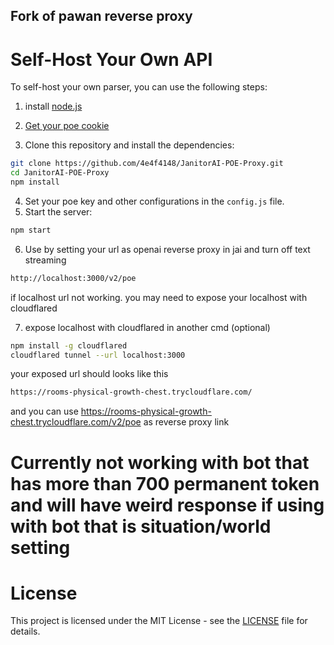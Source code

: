 ## Fork of pawan reverse proxy

# Self-Host Your Own API

To self-host your own parser, you can use the following steps:

1. install [node.js](https://nodejs.org/en)

2. [Get your poe cookie](https://docs.sillytavern.app/usage/api-connections/poe/)
3. Clone this repository and install the dependencies:

```bash
git clone https://github.com/4e4f4148/JanitorAI-POE-Proxy.git
cd JanitorAI-POE-Proxy
npm install
```

4. Set your poe key and other configurations in the `config.js` file.
5. Start the server:

```bash
npm start
```

6. Use by setting your url as openai reverse proxy in jai and turn off text streaming

```txt
http://localhost:3000/v2/poe
```

if localhost url not working. you may need to expose your localhost with cloudflared

7. expose localhost with cloudflared in another cmd (optional)

```bash
npm install -g cloudflared
cloudflared tunnel --url localhost:3000
```

your exposed url should looks like this
```bash
https://rooms-physical-growth-chest.trycloudflare.com/
```
and you can use https://rooms-physical-growth-chest.trycloudflare.com/v2/poe as reverse proxy link



# Currently not working with bot that has more than 700 permanent token and will have weird response if using with bot that is situation/world setting

# License

This project is licensed under the MIT License - see the [LICENSE](LICENSE) file for details.
